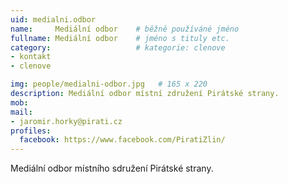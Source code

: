 ```yaml
---
uid: medialni.odbor
name:     Mediální odbor  	# běžně používáné jméno
fullname: Mediální odbor  	# jméno s tituly etc.
category:                   # kategorie: clenove
- kontakt
- clenove

img: people/medialni-odbor.jpg   # 165 x 220
description: Mediální odbor místní združení Pirátské strany.
mob: 
mail:
- jaromir.horky@pirati.cz
profiles:
  facebook: https://www.facebook.com/PiratiZlin/
---
```

Mediální odbor místního sdružení Pirátské strany.